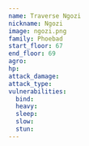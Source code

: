 ```yaml
---
name: Traverse Ngozi
nickname: Ngozi
image: ngozi.png
family: Phoebad
start_floor: 67
end_floor: 69
agro: 
hp: 
attack_damage: 
attack_type: 
vulnerabilities:
  bind: 
  heavy: 
  sleep: 
  slow: 
  stun: 
---
```

